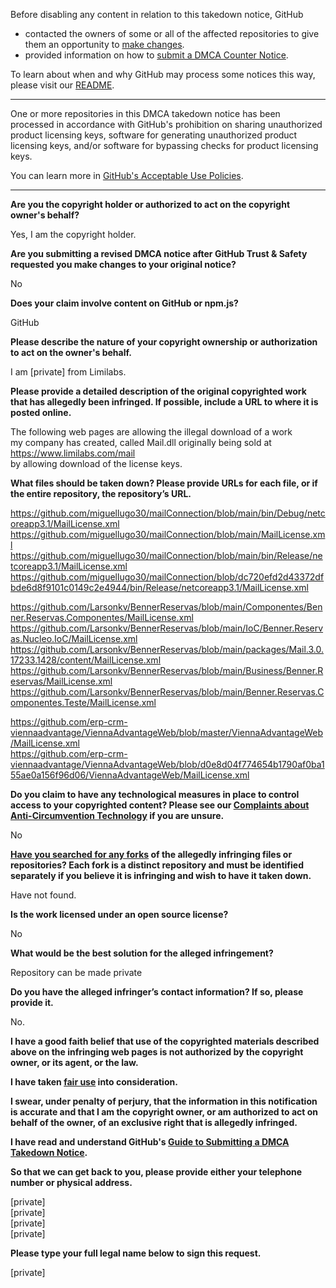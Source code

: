 Before disabling any content in relation to this takedown notice, GitHub
- contacted the owners of some or all of the affected repositories to give them an opportunity to [make changes](https://docs.github.com/en/github/site-policy/dmca-takedown-policy#a-how-does-this-actually-work).
- provided information on how to [submit a DMCA Counter Notice](https://docs.github.com/en/articles/guide-to-submitting-a-dmca-counter-notice).

To learn about when and why GitHub may process some notices this way, please visit our [README](https://github.com/github/dmca/blob/master/README.md#anatomy-of-a-takedown-notice).

---

One or more repositories in this DMCA takedown notice has been processed in accordance with GitHub's prohibition on sharing unauthorized product licensing keys, software for generating unauthorized product licensing keys, and/or software for bypassing checks for product licensing keys.

You can learn more in [GitHub's Acceptable Use Policies](https://docs.github.com/en/github/site-policy/github-acceptable-use-policies).

---

**Are you the copyright holder or authorized to act on the copyright owner's behalf?**  
  
Yes, I am the copyright holder.  
  
**Are you submitting a revised DMCA notice after GitHub Trust & Safety requested you make changes to your original notice?**  
  
No  
  
**Does your claim involve content on GitHub or npm.js?**  
  
GitHub  
  
**Please describe the nature of your copyright ownership or authorization to act on the owner's behalf.**  
  
I am [private] from Limilabs.  
  
**Please provide a detailed description of the original copyrighted work that has allegedly been infringed. If possible, include a URL to where it is posted online.**  
  
The following web pages are allowing the illegal download of a work  
my company has created, called Mail.dll originally being sold at  
https://www.limilabs.com/mail  
by allowing download of the license keys.  
  
**What files should be taken down? Please provide URLs for each file, or if the entire repository, the repository’s URL.**  
  
https://github.com/miguellugo30/mailConnection/blob/main/bin/Debug/netcoreapp3.1/MailLicense.xml  
https://github.com/miguellugo30/mailConnection/blob/main/MailLicense.xml  
https://github.com/miguellugo30/mailConnection/blob/main/bin/Release/netcoreapp3.1/MailLicense.xml  
https://github.com/miguellugo30/mailConnection/blob/dc720efd2d43372dfbde6d8f9101c0149c2e4944/bin/Release/netcoreapp3.1/MailLicense.xml  
  
https://github.com/Larsonkv/BennerReservas/blob/main/Componentes/Benner.Reservas.Componentes/MailLicense.xml  
https://github.com/Larsonkv/BennerReservas/blob/main/IoC/Benner.Reservas.Nucleo.IoC/MailLicense.xml  
https://github.com/Larsonkv/BennerReservas/blob/main/packages/Mail.3.0.17233.1428/content/MailLicense.xml  
https://github.com/Larsonkv/BennerReservas/blob/main/Business/Benner.Reservas/MailLicense.xml  
https://github.com/Larsonkv/BennerReservas/blob/main/Benner.Reservas.Componentes.Teste/MailLicense.xml  
  
https://github.com/erp-crm-viennaadvantage/ViennaAdvantageWeb/blob/master/ViennaAdvantageWeb/MailLicense.xml  
https://github.com/erp-crm-viennaadvantage/ViennaAdvantageWeb/blob/d0e8d04f774654b1790af0ba155ae0a156f96d06/ViennaAdvantageWeb/MailLicense.xml  
  
**Do you claim to have any technological measures in place to control access to your copyrighted content? Please see our <a href="https://docs.github.com/articles/guide-to-submitting-a-dmca-takedown-notice#complaints-about-anti-circumvention-technology">Complaints about Anti-Circumvention Technology</a> if you are unsure.**  
  
No  
  
**<a href="https://docs.github.com/articles/dmca-takedown-policy#b-what-about-forks-or-whats-a-fork">Have you searched for any forks</a> of the allegedly infringing files or repositories? Each fork is a distinct repository and must be identified separately if you believe it is infringing and wish to have it taken down.**  
  
Have not found.  
  
**Is the work licensed under an open source license?**  
  
No  
  
**What would be the best solution for the alleged infringement?**  
  
Repository can be made private  
  
**Do you have the alleged infringer’s contact information? If so, please provide it.**  
  
No.  
  
**I have a good faith belief that use of the copyrighted materials described above on the infringing web pages is not authorized by the copyright owner, or its agent, or the law.**  
  
**I have taken <a href="https://www.lumendatabase.org/topics/22">fair use</a> into consideration.**  
  
**I swear, under penalty of perjury, that the information in this notification is accurate and that I am the copyright owner, or am authorized to act on behalf of the owner, of an exclusive right that is allegedly infringed.**  
  
**I have read and understand GitHub's <a href="https://docs.github.com/articles/guide-to-submitting-a-dmca-takedown-notice/">Guide to Submitting a DMCA Takedown Notice</a>.**  
  
**So that we can get back to you, please provide either your telephone number or physical address.**  
  
[private]  
[private]  
[private]  
[private]  
  
**Please type your full legal name below to sign this request.**  
  
[private]  
